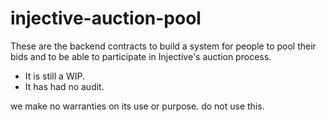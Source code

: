 # injective-auction-pool

These are the backend contracts to build a system for people to pool their bids and 
to be able to participate in Injective's auction process.

* It is still a WIP.
* It has had no audit.

we make no warranties on its use or purpose. do not use this.
